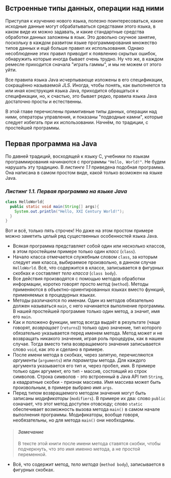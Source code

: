 ## Встроенные типы данных, операции над ними

Приступая к изучению нового языка, полезно поинтересоваться, какие исходные данные могут обрабатываться средствами этого языка, в каком виде их можно задавать, и какие стандартные средства обработки данных заложены в язык. Это довольно скучное занятие, поскольку в каждом развитом языке программирования множество типов данных и ещё больше правил их использования. Однако несоблюдение этих правил приводит к появлению скрытых ошибок, обнаружить которые иногда бывает очень трудно. Ну что же, в каждом ремесле приходится сначала "играть гаммы", и мы не можем от этого уйти.

Все правила языка Java исчерпывающе изложены в его спецификации, сокращённо называемой _JLS_. Иногда, чтобы понять, как выполняется та или иная конструкция языка Java, приходится обращаться к спецификации, но, к счастью, это бывает редко, правила языка Java достаточно просты и естественны.

В этой главе перечислены примитивные типы данных, операции над ними, операторы управления, и показаны "подводные камни", которые следует избегать при их использовании. Начнём, по традиции, с простейшей программы.

## Первая программа на Java

По давней традиций, восходящей к языку C, учебники по языкам программирования начинаются с программы `"Hello, World!"`. Не будем нарушать эту традицию. В _листинге 1.1_ приведена подобная программа. Она написана в самом простом виде, какой только возможен на языке Java.

### _Листинг 1.1. Первая программа на языке Java_

``` java
class HelloWorld{
  public static void main(String[] args){
    System.out.println("Hello, XXI Century World!");
  }
}
```

Вот и всё, только пять строчек! Но даже на этом простом примере можно заметить целый ряд существенных особенностей языка Java.

- Всякая программа представляет собой один или несколько классов, в этом простейшем примере только один _класс_ (`class`). 
- Начало класса отмечается служебным словом `class`, за которым следует имя класса, выбираемое произвольно, в данном случае `HelloWorld`. Всё, что содержится в классе, записывается в фигурных скобках и составляет _тело класса_ (`class body`).
- Все действия производятся с помощью методов обработки информации, коротко говорят просто _метод_ (`method`). Методы применяются в объектно-ориентированных языках вместо функций, применяемых в процедурных языках.
- Методы различаются по именам. Один из методов обязательно должен называться `main`, с него начинается выполнение программы. В нашей простейшей программе только один метод, а значит, имя его `main`.
- Как и положено функции, метод всегда выдаёт в результате (чаще говорят, _возвращает_ (`returns`)) только одно значение, тип которого обязательно указывается перед именем метода. Метод может и не возвращать никакого значения, играя роль процедуры, как в нашем случае. Тогда вместо типа возвращаемого значения записывается слово `void`, как это и сделано в примере.
- После имени метода в скобках, через запятую, перечисляются _аргументы_ (`arguments`) или _параметры_ метода. Для каждого аргумента указывается его тип и, через пробел, имя. В примере только один аргумент, его тип - массив, состоящий из строк символов. Строка символов - это встроенный в Java API тип `String`, а квадратные скобки - признак массива. Имя массива может быть произвольным, в примере выбрано имя `args`.
- Перед типом возвращаемого методом значения могут быть записаны _модификаторы_ (`modifiers`). В примере их два: слово `public` означает, что этот метод доступен отовсюду; слово `static` обеспечивает возможность вызова метода `main()` в самом начале выполнения программы. Модификаторы, вообще говоря, необязательны, но для метода `main()` они необходимы.

> #### _Замечание_
> В тексте этой книги после имени метода ставятся скобки, чтобы подчеркнуть, что это имя именно метода, а не простой переменной.

- Всё, что содержит метод, _тело метода_ (`method body`), записывается в фигурных скобках.

